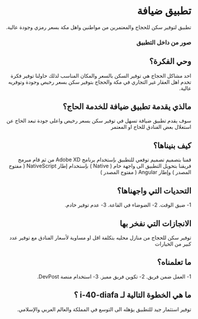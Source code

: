 <div dir=rtl>

# تطبيق ضيافة
 تطبيق لتوفير سكن للحجاج والمعتمرين من مواطنين واهل مكة بسعر رمزي وجودة عالية.

### صور من داخل التطبيق

## وحي الفكرة؟
 احد مشاكل الحجاج هي توفير السكن بالسعر والمكان المناسب لذلك حاولنا توفير فكرة تخدم اهل العقار غير التجاري في مكة والحجاج بتوفير سكن بسعر رخيص وجودة وتوفريه عالية.
## مالذي يقدمة تطبيق ضيافة للخدمة الحاج؟
 سوف يقدم تطبيق ضيافة تسهل في توفير سكن بسعر رخيص واعلى جودة تبعد الحاج عن استغلال بعض الفنادق للحاج او المعتمر

## كيف بنيناها؟
 قمنا بتصميم تصميم توقعي للتطبيق بإستخدام برنامج Adobe XD
 من ثم قام مبرمج فريقنا بتحويل التطبيق الى واجهة خام ( Native ) بإستخدام إطار NativeScript ( مفتوح المصدر ) 
 وإطار Angular ( مفتوح المصدر )

## التحديات التي واجهناها؟
 1- ضيق الوقت.
 2- الضوضاء في القاعة.
 3- عدم توفير خادم.

## الانجازات التي نفخر بها
 توفير سكن للحجاج من منازل محليه بتكلفة 
 اقل او مساوية لأسعار الفنادق مع توفير عدد كبير من الخيارات

## ما تعلمناه؟
 1- العمل ضمن فريق.
 2- تكوين فريق مميز.
 3- استخدام منصة DevPost.

## ما هي الخطوة التالية لـ i-40-diafa ؟
 توفير استثمار جيد للتطبيق يؤهله الى التوسع في المملكة والعالم العربي والإسلامي.
</div>